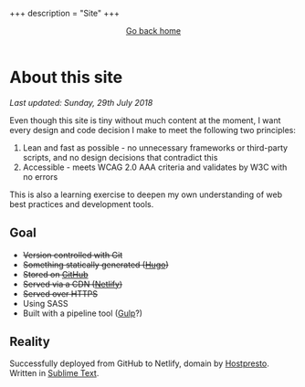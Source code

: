 +++
description = "Site"
+++
<header>
		<a href="/">Go back home</a>
	</header>
	<main>
		<h1>About this site</h1>
		<p><em>Last updated: Sunday, 29th July 2018</em></p>
		<p>Even though this site is tiny without much content at the moment, I want every design and code decision I make to meet the following two principles:</p>
		<ol>
			<li>Lean and fast as possible - no unnecessary frameworks or third-party scripts, and no design decisions that contradict this</li>
			<li>Accessible - meets WCAG 2.0 AAA criteria and validates by W3C with no errors</li>
		</ol>
		<p>This is also a learning exercise to deepen my own understanding of web best practices and development tools.</p>
		<h2>Goal</h2>
		<ul>
			<li><s>Version controlled with Git</s></li>
			<li><s>Something statically generated (<a href="https://gohugo.io" target="_blank">Hugo</a>)</s></li>
			<li><s>Stored on <a href="https://www.github.com/alicegherbison" target="_blank">GitHub</a></s></li>
			<li><s>Served via a CDN (<a href="https://www.netlify.com" target="_blank">Netlify</a>)</s></li>
			<li><s>Served over HTTPS</s></li>
			<li>Using SASS</li>
			<li>Built with a pipeline tool (<a href="https://gulpjs.com" target="_blank">Gulp</a>?)</li>
		</ul>
		<h2>Reality</h2>
		<p>Successfully deployed from GitHub to Netlify, domain by <a href="https://hostpresto.com/my/aff.php?aff=289">Hostpresto</a>. Written in <a href="https://www.sublimetext.com">Sublime Text</a>.</p>
	</main>